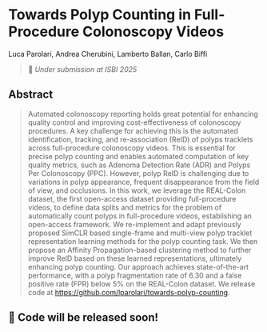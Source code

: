 # Towards Polyp Counting in Full-Procedure Colonoscopy Videos

Luca Parolari, Andrea Cherubini, Lamberto Ballan, Carlo Biffi

> 🌟 _Under submission at ISBI 2025_

## Abstract

> Automated colonoscopy reporting holds great potential for enhancing quality control and improving cost-effectiveness of colonoscopy procedures. A key challenge for achieving this is the automated identification, tracking, and re-association (ReID) of polyps tracklets across full-procedure colonoscopy videos. This is essential for precise polyp counting and enables automated computation of key quality metrics, such as Adenoma Detection Rate (ADR) and Polyps Per Colonoscopy (PPC). However, polyp ReID is challenging due to variations in polyp appearance, frequent disappearance from the field of view, and occlusions. In this work, we leverage the REAL-Colon dataset, the first open-access dataset providing full-procedure videos, to define data splits and metrics for the problem of automatically count polyps in full-procedure videos, establishing an open-access framework. We re-implement and adapt previously proposed SimCLR based single-frame and multi-view polyp tracklet representation learning methods for the polyp counting task. We then propose an Affinity Propagation-based clustering method to further improve ReID based on these learned representations, ultimately enhancing polyp counting. Our approach achieves state-of-the-art performance, with a polyp fragmentation rate of 6.30 and a false positive rate (FPR) below 5% on the REAL-Colon dataset. We release code at https://github.com/lparolari/towards-polyp-counting.

## 🚀 Code will be released soon!
